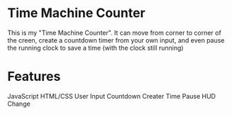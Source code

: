 # Time Machine Counter

This is my "Time Machine Counter". It can move from corner to corner of the creen, create a countdown timer from your own input, and even pause the running clock to save a time (with the clock still running)

# Features

JavaScript
HTML/CSS
User Input Countdown Creater
Time Pause
HUD Change